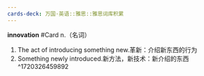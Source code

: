 ```yaml
---
cards-deck: 万国·英语::雅思::雅思词库积累
---
```


**innovation** #Card 
n.（名词）
1. The act of introducing something new.革新：介绍新东西的行为
2. Something newly introduced.新方法，新技术：新介绍的东西
^1720326459892

